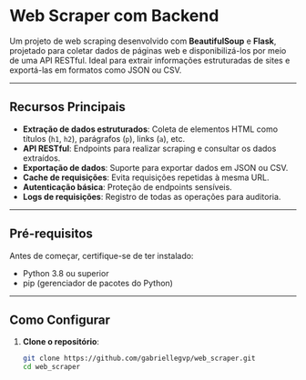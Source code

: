 # Web Scraper com Backend

Um projeto de web scraping desenvolvido com **BeautifulSoup** e **Flask**, projetado para coletar dados de páginas web e disponibilizá-los por meio de uma API RESTful. Ideal para extrair informações estruturadas de sites e exportá-las em formatos como JSON ou CSV.

---

## Recursos Principais

- **Extração de dados estruturados**: Coleta de elementos HTML como títulos (`h1`, `h2`), parágrafos (`p`), links (`a`), etc.
- **API RESTful**: Endpoints para realizar scraping e consultar os dados extraídos.
- **Exportação de dados**: Suporte para exportar dados em JSON ou CSV.
- **Cache de requisições**: Evita requisições repetidas à mesma URL.
- **Autenticação básica**: Proteção de endpoints sensíveis.
- **Logs de requisições**: Registro de todas as operações para auditoria.

---

## Pré-requisitos

Antes de começar, certifique-se de ter instalado:

- Python 3.8 ou superior
- pip (gerenciador de pacotes do Python)

---

## Como Configurar

1. **Clone o repositório**:
   ```bash
   git clone https://github.com/gabriellegvp/web_scraper.git
   cd web_scraper